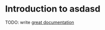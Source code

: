 # Introduction to asdasd

TODO: write [great documentation](http://jacobian.org/writing/what-to-write/)
